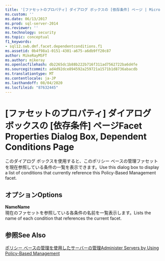```yaml
---
title: '[ファセットのプロパティ] ダイアログ ボックスの [依存条件] ページ | Microsoft Docs'
ms.custom: ''
ms.date: 06/13/2017
ms.prod: sql-server-2014
ms.reviewer: ''
ms.technology: security
ms.topic: conceptual
f1_keywords:
- sql12.swb.dmf.facet.dependentconditions.f1
ms.assetid: 0b4f98a1-0151-4301-a675-a6db9ff20c87
author: MikeRayMSFT
ms.author: mikeray
ms.openlocfilehash: db2265dc1b88b222b716f311ad7562722ba6d4fe
ms.sourcegitcommit: ad4d92dce894592a259721a1571b1d8736abacdb
ms.translationtype: MT
ms.contentlocale: ja-JP
ms.lasthandoff: 08/04/2020
ms.locfileid: "87632445"
---
```

# <a name="facet-properties-dialog-box-dependent-conditions-page"></a><span data-ttu-id="63f67-102">[ファセットのプロパティ] ダイアログ ボックスの [依存条件] ページ</span><span class="sxs-lookup"><span data-stu-id="63f67-102">Facet Properties Dialog Box, Dependent Conditions Page</span></span>
  <span data-ttu-id="63f67-103">このダイアログ ボックスを使用すると、このポリシー ベースの管理ファセットを現在参照している条件の一覧を表示できます。</span><span class="sxs-lookup"><span data-stu-id="63f67-103">Use this dialog box to display a list of conditions that currently reference this Policy-Based Management facet.</span></span>  
  
## <a name="options"></a><span data-ttu-id="63f67-104">オプション</span><span class="sxs-lookup"><span data-stu-id="63f67-104">Options</span></span>  
 <span data-ttu-id="63f67-105">**Name**</span><span class="sxs-lookup"><span data-stu-id="63f67-105">**Name**</span></span>  
 <span data-ttu-id="63f67-106">現在のファセットを参照している各条件の名前を一覧表示します。</span><span class="sxs-lookup"><span data-stu-id="63f67-106">Lists the name of each condition that references the current facet.</span></span>  
  
## <a name="see-also"></a><span data-ttu-id="63f67-107">参照</span><span class="sxs-lookup"><span data-stu-id="63f67-107">See Also</span></span>  
 [<span data-ttu-id="63f67-108">ポリシー ベースの管理を使用したサーバーの管理</span><span class="sxs-lookup"><span data-stu-id="63f67-108">Administer Servers by Using Policy-Based Management</span></span>](administer-servers-by-using-policy-based-management.md)  
  
  
